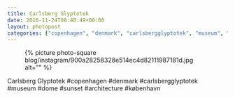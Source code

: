 ```yaml
---
title: Carlsberg Glyptotek
date: 2016-11-24T08:40:49+00:00
layout: photopost
categories: ["copenhagen", "denmark", "carlsbergglyptotek", "museum", "dome", "sunset", "architecture", "københavn", "photos", "instagram"]
---
```


<figure class="photo photo--square">
  {% picture photo-square blog/instagram/900a28258328e514ec4d82111987181d.jpg alt="" %}
</figure>

Carlsberg Glyptotek
#copenhagen #denmark #carlsbergglyptotek #museum #dome #sunset #architecture #københavn
